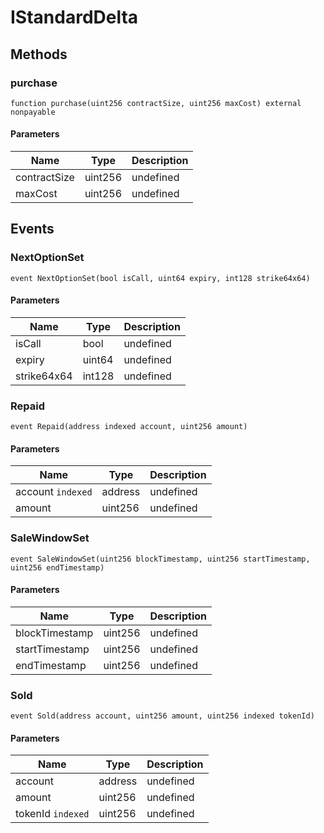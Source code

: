# IStandardDelta









## Methods

### purchase

```solidity
function purchase(uint256 contractSize, uint256 maxCost) external nonpayable
```





#### Parameters

| Name | Type | Description |
|---|---|---|
| contractSize | uint256 | undefined |
| maxCost | uint256 | undefined |



## Events

### NextOptionSet

```solidity
event NextOptionSet(bool isCall, uint64 expiry, int128 strike64x64)
```





#### Parameters

| Name | Type | Description |
|---|---|---|
| isCall  | bool | undefined |
| expiry  | uint64 | undefined |
| strike64x64  | int128 | undefined |

### Repaid

```solidity
event Repaid(address indexed account, uint256 amount)
```





#### Parameters

| Name | Type | Description |
|---|---|---|
| account `indexed` | address | undefined |
| amount  | uint256 | undefined |

### SaleWindowSet

```solidity
event SaleWindowSet(uint256 blockTimestamp, uint256 startTimestamp, uint256 endTimestamp)
```





#### Parameters

| Name | Type | Description |
|---|---|---|
| blockTimestamp  | uint256 | undefined |
| startTimestamp  | uint256 | undefined |
| endTimestamp  | uint256 | undefined |

### Sold

```solidity
event Sold(address account, uint256 amount, uint256 indexed tokenId)
```





#### Parameters

| Name | Type | Description |
|---|---|---|
| account  | address | undefined |
| amount  | uint256 | undefined |
| tokenId `indexed` | uint256 | undefined |




